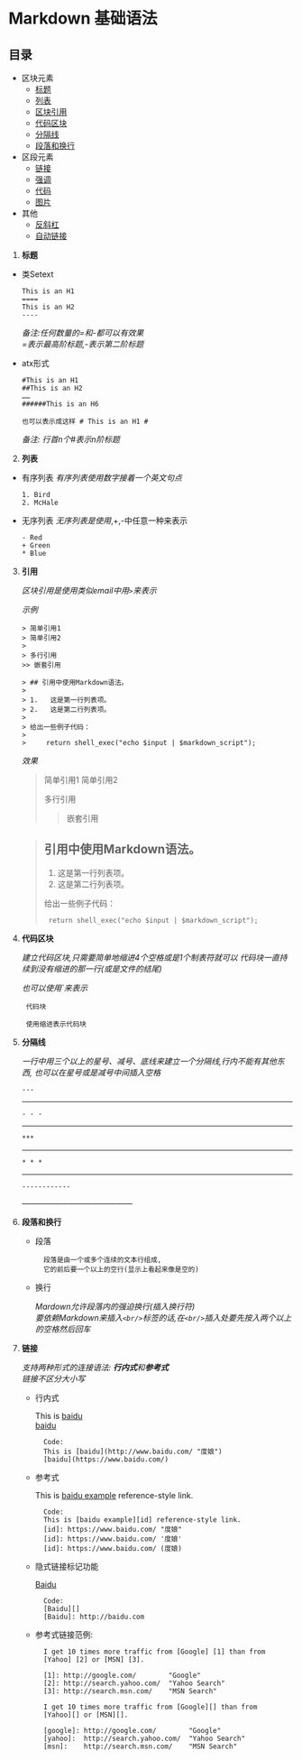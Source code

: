  Markdown 基础语法 
=======
 
目录
----
* 区块元素
    * [标题]()
    * [列表]()
    * [区块引用]()
    * [代码区块]()
    * [分隔线]()
    * [段落和换行]()
* 区段元素
    * [链接]()
    * [强调]()
    * [代码]()
    * [图片]()
* 其他
    * [反斜杠]()
    * [自动链接]()

1. **标题**
* 类Setext 

      This is an H1   
      ====
      This is an H2
      ----
     *备注:任何数量的=和-都可以有效果<br/>
      =表示最高阶标题,-表示第二阶标题*

* atx形式

      #This is an H1
      ##This is an H2
      ……
      ######This is an H6 

      也可以表示成这样 # This is an H1 #
     *备注: 行首n个#表示n阶标题*

2. **列表**
* 有序列表
     *有序列表使用数字接着一个英文句点*
      
      1. Bird
      2. McHale

* 无序列表
     *无序列表是使用*,+,-中任意一种来表示

      - Red
      + Green
      * Blue

3. **引用**

     *区块引用是使用类似email中用`>`来表示*

	 *示例*  

	   > 简单引用1
	   > 简单引用2
	   > 
	   > 多行引用
       >> 嵌套引用

       > ## 引用中使用Markdown语法。
	   > 
 	   > 1.   这是第一行列表项。
	   > 2.   这是第二行列表项。
	   > 
	   > 给出一些例子代码：
	   > 
	   >     return shell_exec("echo $input | $markdown_script");
     
     *效果*

	 > 简单引用1
	 > 简单引用2
	 > 
	 > 多行引用
     >> 嵌套引用

 	 > ## 引用中使用Markdown语法。
	 > 
 	 > 1.   这是第一行列表项。
	 > 2.   这是第二行列表项。
	 > 
	 > 给出一些例子代码：
	 > 
	 >    	return shell_exec("echo $input | $markdown_script");

4. **代码区块**

     *建立代码区块,只需要简单地缩进4个空格或是1个制表符就可以*
     *代码块一直持续到没有缩进的那一行(或是文件的结尾)*

     *也可以使用`来表示*
     ```
      代码块
     ```

        使用缩进表示代码块

5. **分隔线**
    
     *一行中用三个以上的星号、减号、底线来建立一个分隔线,行内不能有其他东西,*
     *也可以在星号或是减号中间插入空格*

       ---
     ---
       - - -
     - - -
       ***
     ***
       * * *
     * * *
       ------------
     ——————————————
6. **段落和换行**
   
    * 段落

            段落是由一个或多个连续的文本行组成,
            它的前后要一个以上的空行(显示上看起来像是空的)

    * 换行

        *Mardown允许段落内的强迫换行(插入换行符)*  
        *要依赖Markdown来插入`<br/>`标签的话,在`<br/>`插入处要先按入两个以上的空格然后回车*

7. **链接**
  
    _支持两种形式的连接语法: **行内式**和**参考式**_  
    _链接不区分大小写_

    * 行内式

    	This is [baidu](http://www.baidu.com/ "度娘")  
    	[baidu](https://www.baidu.com/)

            Code:
            This is [baidu](http://www.baidu.com/ "度娘")
            [baidu](https://www.baidu.com/)

    * 参考式

    	This is [baidu example][id] reference-style link.  

    	[id]: https://www.baidu.com/ '度娘'

            Code:
            This is [baidu example][id] reference-style link.
            [id]: https://www.baidu.com/ "度娘"
            [id]: https://www.baidu.com/ '度娘'
            [id]: https://www.baidu.com/ (度娘)

    * 隐式链接标记功能

        [Baidu][]

        [Baidu]: http://baidu.com

            Code:
            [Baidu][]
            [Baidu]: http://baidu.com

    * 参考式链接范例:
    
            I get 10 times more traffic from [Google] [1] than from
            [Yahoo] [2] or [MSN] [3].

            [1]: http://google.com/        "Google"
            [2]: http://search.yahoo.com/  "Yahoo Search"
            [3]: http://search.msn.com/    "MSN Search"

            I get 10 times more traffic from [Google][] than from
            [Yahoo][] or [MSN][].

            [google]: http://google.com/        "Google"
            [yahoo]:  http://search.yahoo.com/  "Yahoo Search"
            [msn]:    http://search.msn.com/    "MSN Search"











